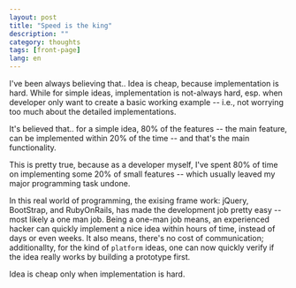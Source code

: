 ```yaml
---
layout: post
title: "Speed is the king"
description: ""
category: thoughts
tags: [front-page]
lang: en
---
```


I've been always believing that.. Idea is cheap, because implementation is hard.
While for simple ideas, implementation is not-always hard, esp. when developer
only want to create a basic working example -- i.e., not worrying too much about
the detailed implementations.

It's believed that.. for a simple idea, 80% of the features -- the main feature,
can be implemented within 20% of the time -- and that's the main functionality.

This is pretty true, because as a developer myself, I've spent 80% of time on
implementing some 20% of small features -- which usually leaved my major
programming task undone.

In this real world of programming, the exising frame work: jQuery, BootStrap,
and RubyOnRails, has made the development job pretty easy -- most likely a one
man job. Being a one-man job means, an experienced hacker can quickly implement
a nice idea within hours of time, instead of days or even weeks. It also means,
there's no cost of communication; additionallty, for the kind of `platform`
ideas, one can now quickly verify if the idea really works by building a
prototype first.

Idea is cheap only when implementation is hard.
